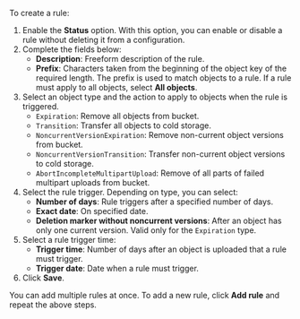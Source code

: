 To create a rule:

1. Enable the **Status** option. With this option, you can enable or disable a rule without deleting it from a configuration.
1. Complete the fields below:
   * **Description**: Freeform description of the rule.
   * **Prefix**: Characters taken from the beginning of the object key of the required length. The prefix is used to match objects to a rule. If a rule must apply to all objects, select **All objects**.
1. Select an object type and the action to apply to objects when the rule is triggered.
   * `Expiration`: Remove all objects from bucket.
   * `Transition`: Transfer all objects to cold storage.
   * `NoncurrentVersionExpiration`: Remove non-current object versions from bucket.
   * `NoncurrentVersionTransition`: Transfer non-current object versions to cold storage.
   * `AbortIncompleteMultipartUpload`: Remove of all parts of failed multipart uploads from bucket.
1. Select the rule trigger. Depending on type, you can select:
   * **Number of days**: Rule triggers after a specified number of days.
   * **Exact date**: On specified date.
   * **Deletion marker without noncurrent versions**: After an object has only one current version. Valid only for the `Expiration` type.
1. Select a rule trigger time:
   * **Trigger time**: Number of days after an object is uploaded that a rule must trigger.
   * **Trigger date**: Date when a rule must trigger.
1. Click **Save**.

You can add multiple rules at once. To add a new rule, click **Add rule** and repeat the above steps.
